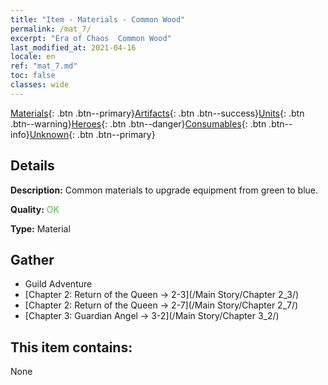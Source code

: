 ```yaml
---
title: "Item - Materials - Common Wood"
permalink: /mat_7/
excerpt: "Era of Chaos  Common Wood"
last_modified_at: 2021-04-16
locale: en
ref: "mat_7.md"
toc: false
classes: wide
---
```

 [Materials](/Items/){: .btn .btn--primary}[Artifacts](/Items/Artifacts/){: .btn .btn--success}[Units](/Items/Units/){: .btn .btn--warning}[Heroes](/Items/Heroes/){: .btn .btn--danger}[Consumables](/Items/Consumables/){: .btn .btn--info}[Unknown](/Items/Unknown/){: .btn .btn--primary}

## Details
 **Description:** Common materials to upgrade equipment from green to blue.

 **Quality:** <span style="color: #32CD32">OK</span>

 **Type:** Material

## Gather

*    Guild Adventure 
*    [Chapter 2: Return of the Queen -> 2-3](/Main Story/Chapter 2_3/) 
*    [Chapter 2: Return of the Queen -> 2-7](/Main Story/Chapter 2_7/) 
*    [Chapter 3: Guardian Angel -> 3-2](/Main Story/Chapter 3_2/) 

## This item contains:

  None

